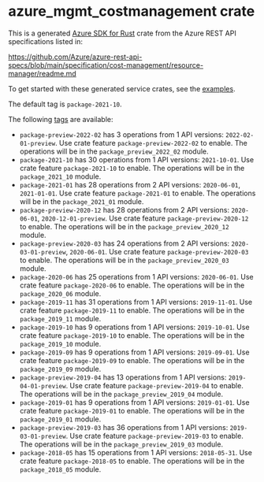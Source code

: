 # azure_mgmt_costmanagement crate

This is a generated [Azure SDK for Rust](https://github.com/Azure/azure-sdk-for-rust) crate from the Azure REST API specifications listed in:

https://github.com/Azure/azure-rest-api-specs/blob/main/specification/cost-management/resource-manager/readme.md

To get started with these generated service crates, see the [examples](https://github.com/Azure/azure-sdk-for-rust/blob/main/services/README.md#examples).

The default tag is `package-2021-10`.

The following [tags](https://github.com/Azure/azure-sdk-for-rust/blob/main/services/tags.md) are available:

- `package-preview-2022-02` has 3 operations from 1 API versions: `2022-02-01-preview`. Use crate feature `package-preview-2022-02` to enable. The operations will be in the `package_preview_2022_02` module.
- `package-2021-10` has 30 operations from 1 API versions: `2021-10-01`. Use crate feature `package-2021-10` to enable. The operations will be in the `package_2021_10` module.
- `package-2021-01` has 28 operations from 2 API versions: `2020-06-01`, `2021-01-01`. Use crate feature `package-2021-01` to enable. The operations will be in the `package_2021_01` module.
- `package-preview-2020-12` has 28 operations from 2 API versions: `2020-06-01`, `2020-12-01-preview`. Use crate feature `package-preview-2020-12` to enable. The operations will be in the `package_preview_2020_12` module.
- `package-preview-2020-03` has 24 operations from 2 API versions: `2020-03-01-preview`, `2020-06-01`. Use crate feature `package-preview-2020-03` to enable. The operations will be in the `package_preview_2020_03` module.
- `package-2020-06` has 25 operations from 1 API versions: `2020-06-01`. Use crate feature `package-2020-06` to enable. The operations will be in the `package_2020_06` module.
- `package-2019-11` has 31 operations from 1 API versions: `2019-11-01`. Use crate feature `package-2019-11` to enable. The operations will be in the `package_2019_11` module.
- `package-2019-10` has 9 operations from 1 API versions: `2019-10-01`. Use crate feature `package-2019-10` to enable. The operations will be in the `package_2019_10` module.
- `package-2019-09` has 9 operations from 1 API versions: `2019-09-01`. Use crate feature `package-2019-09` to enable. The operations will be in the `package_2019_09` module.
- `package-preview-2019-04` has 13 operations from 1 API versions: `2019-04-01-preview`. Use crate feature `package-preview-2019-04` to enable. The operations will be in the `package_preview_2019_04` module.
- `package-2019-01` has 9 operations from 1 API versions: `2019-01-01`. Use crate feature `package-2019-01` to enable. The operations will be in the `package_2019_01` module.
- `package-preview-2019-03` has 36 operations from 1 API versions: `2019-03-01-preview`. Use crate feature `package-preview-2019-03` to enable. The operations will be in the `package_preview_2019_03` module.
- `package-2018-05` has 15 operations from 1 API versions: `2018-05-31`. Use crate feature `package-2018-05` to enable. The operations will be in the `package_2018_05` module.